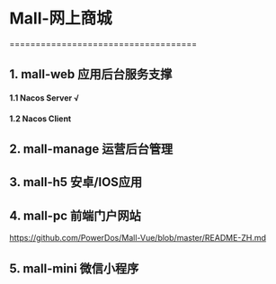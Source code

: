 # Mall-网上商城
====================================
## 1. mall-web 应用后台服务支撑
#### 1.1 Nacos Server  √
#### 1.2 Nacos Client


## 2. mall-manage 运营后台管理

## 3. mall-h5 安卓/IOS应用

## 4. mall-pc 前端门户网站
https://github.com/PowerDos/Mall-Vue/blob/master/README-ZH.md

## 5. mall-mini 微信小程序
